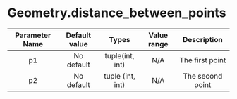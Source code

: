 # Geometry.distance_between_points


| Parameter Name | Default value | Types | Value range | Description | 
| :---: | :---: | :---: | :---: | :---: |
| p1 | No default | tuple(int, int) | N/A  | The first point |
| p2 | No default | tuple (int, int) | N/A | The second point |
